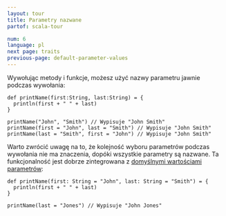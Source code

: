 ```yaml
---
layout: tour
title: Parametry nazwane
partof: scala-tour

num: 6
language: pl
next page: traits
previous-page: default-parameter-values
---
```


Wywołując metody i funkcje, możesz użyć nazwy parametru jawnie podczas wywołania:

```tut
def printName(first:String, last:String) = {
  println(first + " " + last)
}

printName("John", "Smith") // Wypisuje "John Smith"
printName(first = "John", last = "Smith") // Wypisuje "John Smith"
printName(last = "Smith", first = "John") // Wypisuje "John Smith"
```

Warto zwrócić uwagę na to, że kolejność wyboru parametrów podczas wywołania nie ma znaczenia, dopóki wszystkie parametry są nazwane. Ta funkcjonalność jest dobrze zintegrowana z [domyślnymi wartościami parametrów](default-parameter-values.html):

```tut
def printName(first: String = "John", last: String = "Smith") = {
  println(first + " " + last)
}

printName(last = "Jones") // Wypisuje "John Jones"
```
